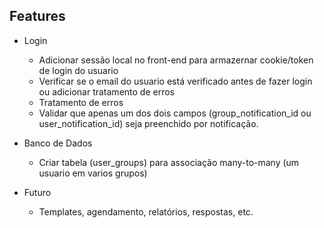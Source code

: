 ## Features
- Login
    - Adicionar sessão local no front-end para armazernar cookie/token de login do usuario
    - Verificar se o email do usuario está verificado antes de fazer login ou adicionar tratamento de erros
    - Tratamento de erros
    - Validar que apenas um dos dois campos (group_notification_id ou user_notification_id) seja preenchido por notificação.

- Banco de Dados
    - Criar tabela (user_groups) para associação many-to-many (um usuario em varios grupos)

- Futuro
    - Templates, agendamento, relatórios, respostas, etc.